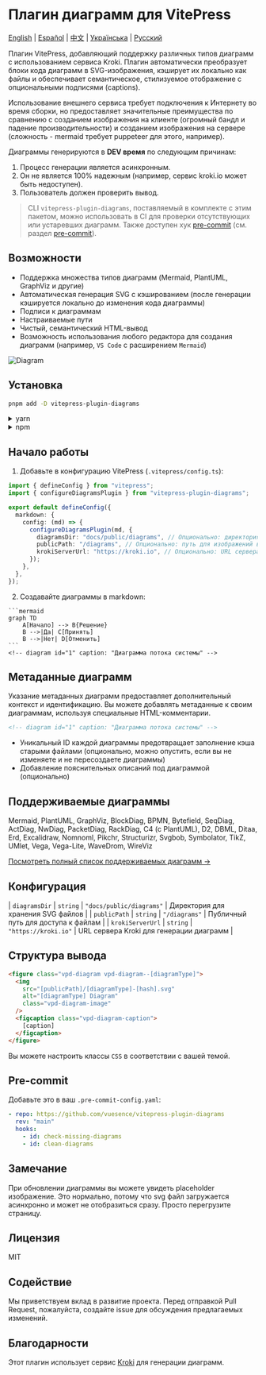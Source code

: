# Плагин диаграмм для VitePress

[English](README.md) | [Español](README.es.md) | [中文](README.zh.md) | [Українська](README.uk.md) | [Русский](README.ru.md)

Плагин VitePress, добавляющий поддержку различных типов диаграмм с использованием сервиса Kroki. Плагин автоматически преобразует блоки кода диаграмм в SVG-изображения, кэширует их локально как файлы и обеспечивает семантическое, стилизуемое отображение с опциональными подписями (captions).

Использование внешнего сервиса требует подключения к Интернету во время сборки, но предоставляет значительные преимущества по сравнению с созданием изображения на клиенте (огромный бандл и падение производительности) и созданием изображения на сервере (сложность - mermaid требует puppeteer для этого, например).

Диаграммы генерируются в __DEV время__ по следующим причинам:

1. Процесс генерации является асинхронным.
2. Он не является 100% надежным (например, сервис kroki.io может быть недоступен).
3. Пользователь должен проверить вывод.

> CLI `vitepress-plugin-diagrams`, поставляемый в комплекте с этим пакетом, можно использовать в CI для проверки отсутствующих или устаревших диаграмм. Также доступен хук [pre-commit](https://pre-commit.com) (см. раздел [pre-commit](#pre-commit)).

## Возможности

- Поддержка множества типов диаграмм (Mermaid, PlantUML, GraphViz и другие)
- Автоматическая генерация SVG с кэшированием (после генерации кэшируется локально до изменения кода диаграммы)
- Подписи к диаграммам
- Настраиваемые пути
- Чистый, семантический HTML-вывод
- Возможность использования любого редактора для создания диаграмм (например, `VS Code` с расширением `Mermaid`)

![Diagram](./diag-1.svg)

## Установка

```bash
pnpm add -D vitepress-plugin-diagrams
```

<details>
<summary>yarn</summary>

```bash
yarn add -D vitepress-plugin-diagrams
```
</details>

<details>
<summary>npm</summary>

```bash
npm install --save-dev vitepress-plugin-diagrams
```
</details>

## Начало работы

1. Добавьте в конфигурацию VitePress (`.vitepress/config.ts`):

```ts
import { defineConfig } from "vitepress";
import { configureDiagramsPlugin } from "vitepress-plugin-diagrams";

export default defineConfig({
  markdown: {
    config: (md) => {
      configureDiagramsPlugin(md, {
        diagramsDir: "docs/public/diagrams", // Опционально: директория для сохранения SVG файлов
        publicPath: "/diagrams", // Опционально: путь для изображений в HTML
        krokiServerUrl: "https://kroki.io", // Опционально: URL сервера Kroki
      });
    },
  },
});
```

2. Создавайте диаграммы в markdown:

````
```mermaid
graph TD
    A[Начало] --> B{Решение}
    B -->|Да| C[Принять]
    B -->|Нет| D[Отменить]
```
<!-- diagram id="1" caption: "Диаграмма потока системы" -->
````

## Метаданные диаграмм

Указание метаданных диаграмм предоставляет дополнительный контекст и идентификацию. Вы можете добавлять метаданные к своим диаграммам, используя специальные HTML-комментарии.

```html
<!-- diagram id="1" caption: "Диаграмма потока системы" -->
```

- Уникальный ID каждой диаграммы предотвращает заполнение кэша старыми файлами (опционально, можно опустить, если вы не изменяете и не пересоздаете диаграммы)
- Добавление пояснительных описаний под диаграммой (опционально) 

## Поддерживаемые диаграммы

Mermaid, PlantUML, GraphViz, BlockDiag, BPMN, Bytefield, SeqDiag, ActDiag, NwDiag, PacketDiag, RackDiag, C4 (с PlantUML), D2, DBML, Ditaa, Erd, Excalidraw, Nomnoml, Pikchr, Structurizr, Svgbob, Symbolator, TikZ, UMlet, Vega, Vega-Lite, WaveDrom, WireViz

[Посмотреть полный список поддерживаемых диаграмм →](https://kroki.io/#support)

## Конфигурация

| `diagramsDir` | `string` | `"docs/public/diagrams"` | Директория для хранения SVG файлов |
| `publicPath` | `string` | `"/diagrams"` | Публичный путь для доступа к файлам |
| `krokiServerUrl` | `string` | `"https://kroki.io"` | URL сервера Kroki для генерации диаграмм |

## Структура вывода

```html
<figure class="vpd-diagram vpd-diagram--[diagramType]">
  <img 
    src="[publicPath]/[diagramType]-[hash].svg" 
    alt="[diagramType] Diagram" 
    class="vpd-diagram-image"
  />
  <figcaption class="vpd-diagram-caption">
    [caption]
  </figcaption>
</figure>
```

Вы можете настроить классы `CSS` в соответствии с вашей темой.

## Pre-commit

Добавьте это в ваш `.pre-commit-config.yaml`:

```yaml
- repo: https://github.com/vuesence/vitepress-plugin-diagrams
  rev: "main"
  hooks:
    - id: check-missing-diagrams
    - id: clean-diagrams
```

## Замечание

При обновлении диаграммы вы можете увидеть placeholder изображение. Это нормально, потому что svg файл загружается асинхронно и может не отобразиться сразу. Просто перегрузите страницу.

## Лицензия

MIT

## Содействие

Мы приветствуем вклад в развитие проекта. Перед отправкой Pull Request, пожалуйста, создайте issue для обсуждения предлагаемых изменений.

## Благодарности

Этот плагин использует сервис [Kroki](https://kroki.io/) для генерации диаграмм. 
